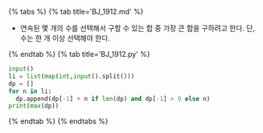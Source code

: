 {% tabs %}
{% tab title='BJ_1912.md' %}

*  연속된 몇 개의 수를 선택해서 구할 수 있는 합 중 가장 큰 합을 구하려고 한다. 단, 수는 한 개 이상 선택해야 한다.

{% endtab %}
{% tab title='BJ_1912.py' %}

```py
input()
li = list(map(int,input().split()))
dp = []
for n in li:
  dp.append(dp[-1] + n if len(dp) and dp[-1] > 0 else n)
print(max(dp))
```

{% endtab %}
{% endtabs %}